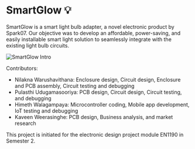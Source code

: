 # SmartGlow 💡
SmartGlow is a smart light bulb adapter, a novel electronic product by Spark07. Our objective was to develop an affordable, power-saving, and easily installable smart light solution to seamlessly integrate with the existing light bulb circuits. 

![SmartGlow Intro](https://github.com/user-attachments/assets/875167b3-449c-49d9-90f5-371bcf2afda6)

Contributors:

- Nilakna Warushavithana: Enclosure design, Circuit design, Enclosure and PCB assembly, Circuit testing and debugging
- Pulasthi Udugamasooriya: PCB design, Circuit design, Circuit testing, and debugging
- Himeth Walagampaya: Microcontroller coding, Mobile app development, IoT testing and debugging
- Kaveen Weerasinghe: PCB design, Business analysis, and market research

This project is initiated for the electronic design project module EN1190 in Semester 2.
